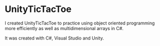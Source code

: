 # UnityTicTacToe

I created UnityTicTacToe to practice using object oriented programming more efficiently as well as multidimensional arrays in C#.

It was created with C#, Visual Studio and Unity.
